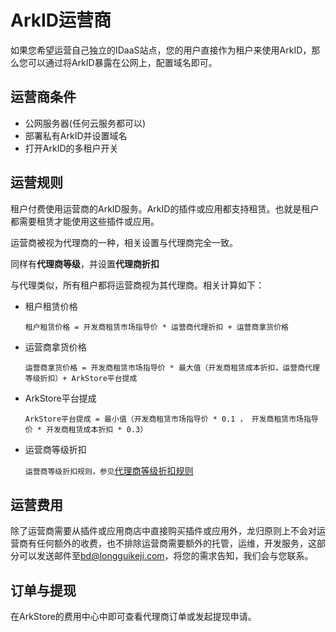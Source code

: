 # ArkID运营商

如果您希望运营自己独立的IDaaS站点，您的用户直接作为租户来使用ArkID，那么您可以通过将ArkID暴露在公网上，配置域名即可。

## 运营商条件

* 公网服务器(任何云服务都可以)
* 部署私有ArkID并设置域名
* 打开ArkID的多租户开关

## 运营规则

租户付费使用运营商的ArkID服务。ArkID的插件或应用都支持租赁。也就是租户都需要租赁才能使用这些插件或应用。

运营商被视为代理商的一种，相关设置与代理商完全一致。

同样有**代理商等级**，并设置**代理商折扣**

与代理类似，所有租户都将运营商视为其代理商。相关计算如下：

* 租户租赁价格
  
    ```租户租赁价格 = 开发商租赁市场指导价 * 运营商代理折扣 + 运营商拿货价格```

* 运营商拿货价格

    ```运营商拿货价格 = 开发商租赁市场指导价 * 最大值（开发商租赁成本折扣，运营商代理等级折扣）+ ArkStore平台提成```

* ArkStore平台提成
    
    ```ArkStore平台提成 = 最小值（开发商租赁市场指导价 * 0.1 ， 开发商租赁市场指导价 * 开发商租赁成本折扣 * 0.3）```

* 运营商等级折扣
    
    ```运营商等级折扣规则，参见```[代理商等级折扣规则](/%20商业合作指南/代理商/#_4)

## 运营费用

除了运营商需要从插件或应用商店中直接购买插件或应用外，龙归原则上不会对运营商有任何额外的收费，也不排除运营商需要额外的托管，运维，开发服务，这部分可以发送邮件至[bd@longguikeji.com](mailto:bd@longguikeji.com)，将您的需求告知，我们会与您联系。

## 订单与提现

在ArkStore的费用中心中即可查看代理商订单或发起提现申请。